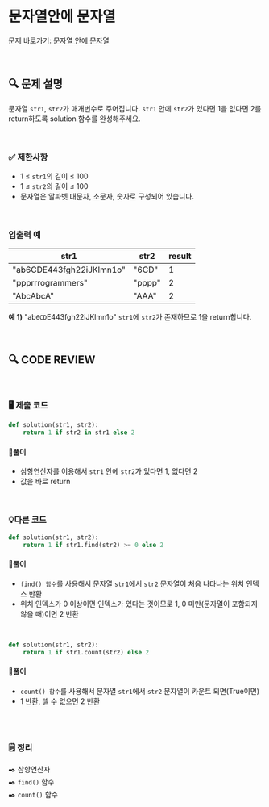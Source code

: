 # 문자열안에 문자열

문제 바로가기: [문자열 안에 문자열](https://school.programmers.co.kr/learn/courses/30/lessons/120908)

<br/>

## **🔍 문제 설명**

문자열 `str1`, `str2`가 매개변수로 주어집니다. `str1` 안에 `str2`가 있다면 1을 없다면 2를 return하도록 solution 함수를 완성해주세요.

<br/>

### **✅ 제한사항**

- 1 ≤ `str1`의 길이 ≤ 100
- 1 ≤ `str2`의 길이 ≤ 100
- 문자열은 알파벳 대문자, 소문자, 숫자로 구성되어 있습니다.
<br/>

### **입출력 예**


|             str1           |   str2  | result |
| ---------------------------| ------- | ------ |
|  "ab6CDE443fgh22iJKlmn1o"	 |  "6CD"  |    1   |
|     "ppprrrogrammers"      |  "pppp" |    2   |
|           "AbcAbcA"        |  "AAA"  |    2   |

**예 1)**
"ab`6CD`E443fgh22iJKlmn1o" `str1`에 `str2`가 존재하므로 1을 return합니다.

<br/>

## **🔍 CODE REVIEW**
<br/>

### **🖥️ 제출 코드**

```python
def solution(str1, str2):
    return 1 if str2 in str1 else 2
```

#### **📍풀이**

- 삼항연산자를 이용해서 `str1` 안에 `str2`가 있다면 1, 없다면 2
- 값을 바로 return

<br/>

### **💡다른 코드**
```python
def solution(str1, str2):
    return 1 if str1.find(str2) >= 0 else 2
```

#### **📍풀이**

- `find() 함수`를 사용해서 문자열 `str1`에서 `str2` 문자열이 처음 나타나는 위치 인덱스 반환 
- 위치 인덱스가 0 이상이면 인덱스가 있다는 것이므로 1, 0 미만(문자열이 포함되지 않을 때)이면 2 반환
<br/>

```python
def solution(str1, str2):
    return 1 if str1.count(str2) else 2
```

#### **📍풀이**

- `count() 함수`를 사용해서 문자열 `str1`에서 `str2` 문자열이 카운트 되면(True이면) 
- 1 반환, 셀 수 없으면 2 반환
<br/>

  #
### **🗒️ 정리**
✒️ 삼항연산자   
✒️ `find()` 함수   
✒️ `count()` 함수